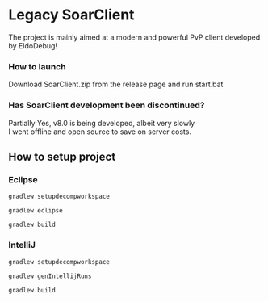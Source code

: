 # Legacy SoarClient
The project is mainly aimed at a modern and powerful PvP client developed by EldoDebug!

### How to launch
Download SoarClient.zip from the release page and run start.bat

### Has SoarClient development been discontinued?
Partially Yes, v8.0 is being developed, albeit very slowly  
I went offline and open source to save on server costs.

## How to setup project
### Eclipse

```
gradlew setupdecompworkspace
```
```
gradlew eclipse
```
```
gradlew build
```

### IntelliJ
```
gradlew setupdecompworkspace
```
```
gradlew genIntellijRuns
```
```
gradlew build
```
